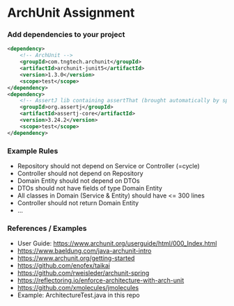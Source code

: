 # ArchUnit Assignment

### Add dependencies to your project

```xml
<dependency>
    <!-- ArchUnit -->
    <groupId>com.tngtech.archunit</groupId>
    <artifactId>archunit-junit5</artifactId>
    <version>1.3.0</version>
    <scope>test</scope>
</dependency>
<dependency>
    <!-- AssertJ lib containing assertThat (brought automatically by spring-test) -->
    <groupId>org.assertj</groupId>
    <artifactId>assertj-core</artifactId>
    <version>3.24.2</version>
    <scope>test</scope>
</dependency>
```

### Example Rules

- Repository should not depend on Service or Controller (=cycle)
- Controller should not depend on Repository
- Domain Entity should not depend on DTOs
- DTOs should not have fields of type Domain Entity
- All classes in Domain (Service & Entity) should have <= 300 lines
- Controller should not return Domain Entity
- ...

### References / Examples

- User Guide: https://www.archunit.org/userguide/html/000_Index.html
- https://www.baeldung.com/java-archunit-intro
- https://www.archunit.org/getting-started
- https://github.com/enofex/taikai
- https://github.com/rweisleder/archunit-spring
- https://reflectoring.io/enforce-architecture-with-arch-unit
- https://github.com/xmolecules/jmolecules
- Example: ArchitectureTest.java in this repo
